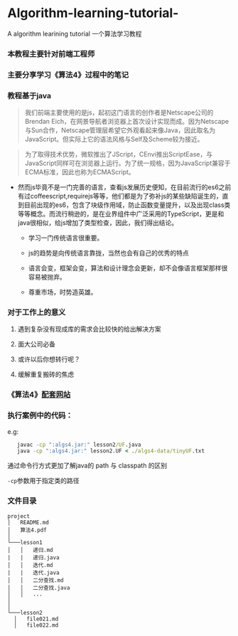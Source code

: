 # Algorithm-learning-tutorial-
A algorithm learining tutorial 一个算法学习教程

### 本教程主要针对前端工程师

### 主要分享学习《算法4》过程中的笔记

### 教程基于java
  
  > 我们前端主要使用的是js，起初这门语言的创作者是Netscape公司的Brendan Eich，在网景导航者浏览器上首次设计实现而成。因为Netscape与Sun合作，Netscape管理层希望它外观看起来像Java，因此取名为JavaScript。但实际上它的语法风格与Self及Scheme较为接近。
  
  > 为了取得技术优势，微软推出了JScript，CEnvi推出ScriptEase，与JavaScript同样可在浏览器上运行。为了统一规格，因为JavaScript兼容于ECMA标准，因此也称为ECMAScript。
  
  - 然而js毕竟不是一门完善的语言，查看js发展历史便知，在目前流行的es6之前有过coffeescript,requirejs等等，他们都是为了弥补js的某些缺陷诞生的，直到目前出现的es6，包含了块级作用域，防止函数变量提升，以及出现class类等等概念。而流行稍逊的，是在业界组件中广泛采用的TypeScript，更是和java很相似，给js增加了类型检查，因此，我们得出结论。
    
    - 学习一门传统语言很重要。
    
    - js的趋势是向传统语言靠拢，当然也会有自己的优秀的特点
    
    - 语言会变，框架会变，算法和设计理念会更新，却不会像语言框架那样很容易被抛弃。
    
    - 尊重市场，时势造英雄。

### 对于工作上的意义
  
  1. 遇到复杂没有现成库的需求会比较快的给出解决方案

  2. 面大公司必备

  3. 或许以后你想转行呢？

  4. 缓解重复搬砖的焦虑

### 《算法4》[配套网站](https://algs4.cs.princeton.edu/)

### 执行案例中的代码：
 e.g:

 ```cmd
    javac -cp ":algs4.jar:" lesson2/UF.java
    java -cp ":algs4.jar:" lesson2.UF < ./algs4-data/tinyUF.txt
 ```
 通过命令行方式更加了解java的 path 与 classpath 的区别

 ```-cp```参数用于指定类的路径

### 文件目录

  ```
project
│   README.md
│   算法4.pdf    
│
└───lesson1
│   │   递归.md
|   |   递归.java
│   │   迭代.md
|   |   迭代.java
│   │   二分查找.md
│   │   二分查找.java
│   │   ...
│   
│   
└───lesson2
    │   file021.md
    │   file022.md
```
